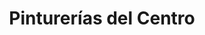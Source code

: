 ---
title: "Pinturerías del Centro"
url: /san-carlos-de-bariloche/pinturerias-del-centro-avenida-de-los-pioneros/
shop: pintura
---